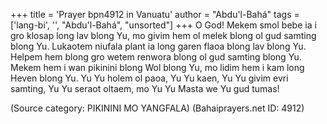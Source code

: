 +++
title = 'Prayer bpn4912 in Vanuatu'
author = "Abdu'l-Bahá"
tags = ['lang-bi', '', "Abdu'l-Bahá", "unsorted"]
+++
O God! Mekem smol bebe ia i gro klosap long lav blong Yu, mo givim hem ol melek blong ol gud samting blong Yu. Lukaotem niufala plant ia long garen flaoa blong lav blong Yu. Helpem hem blong gro wetem renwora blong ol gud samting blong Yu. Mekem hem i wan pikinini blong Wol blong Yu, mo lidim hem i kam long Heven blong Yu.
Yu Yu holem ol paoa, Yu Yu kaen, Yu Yu givim evri samting, Yu Yu seraot oltaem, mo Yu Yu Masta we Yu gud tumas!

(Source category: PIKININI  MO  YANGFALA)
(Bahaiprayers.net ID: 4912)
